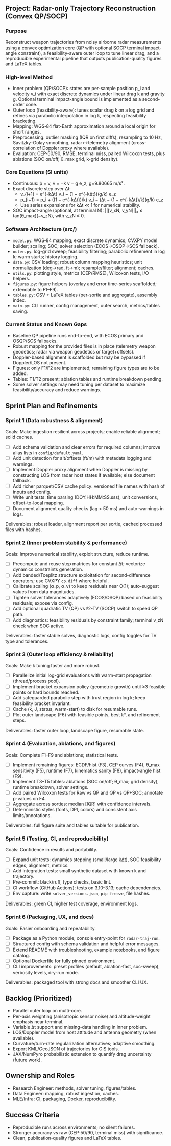 ## Project: Radar-only Trajectory Reconstruction (Convex QP/SOCP)

### Purpose
Reconstruct weapon trajectories from noisy airborne radar measurements using a convex optimization core (QP with optional SOCP terminal impact-angle constraint), a feasibility-aware outer loop to tune linear drag, and a reproducible experimental pipeline that outputs publication-quality figures and LaTeX tables.

### High-level Method
- Inner problem (QP/SOCP): states are per-sample position p_i and velocity v_i with exact discrete dynamics under linear drag k and gravity g. Optional terminal impact-angle bound is implemented as a second-order cone.
- Outer loop (feasibility-aware): tunes scalar drag k on a log grid and refines via parabolic interpolation in log k, respecting feasibility bracketing.
- Mapping: WGS‑84 flat-Earth approximation around a local origin for short ranges.
- Preprocessing: outlier masking (IQR on first diffs), resampling to 10 Hz, Savitzky–Golay smoothing, radar↔telemetry alignment (cross-correlation of Doppler proxy where available).
- Evaluation: CEP‑50/90, RMSE, terminal miss, paired Wilcoxon tests, plus ablations (SOC on/off, θ_max grid, k-grid density).

### Core Equations (SI units)
- Continuous: ṗ = v,  v̇ = −k v − g e_z,  g=9.80665 m/s².
- Exact discrete step over Δt:
  - v_{i+1} = e^{-kΔt} v_i − (1 − e^{-kΔt})(g/k) e_z
  - p_{i+1} = p_i + ((1 − e^{-kΔt})/k) v_i − (Δt − (1 − e^{-kΔt})/k)(g/k) e_z
  - Use series expansions for kΔt ≪ 1 for numerical stability.
- SOC impact-angle (optional, at terminal N): ||[v_xN, v_yN]||₂ ≤ tan(θ_max)(−v_zN), with v_zN ≤ 0.

### Software Architecture (src/)
- `model.py`: WGS‑84 mapping; exact discrete dynamics; CVXPY model builder; scaling; SOC; solver selection (ECOS→OSQP→SCS fallback).
- `outer.py`: log-grid sweep; feasibility filtering; parabolic refinement in log k; warm starts; history logging.
- `data.py`: CSV loading; robust column mapping heuristics; unit normalization (deg→rad, ft→m); resample/filter; alignment; caches.
- `utils.py`: plotting style, metrics (CEP/RMSE), Wilcoxon tests, I/O helpers.
- `figures.py`: figure helpers (overlay and error time-series scaffolded; extendable to F1–F9).
- `tables.py`: CSV + LaTeX tables (per-sortie and aggregate), assembly index.
- `main.py`: CLI runner, config management, outer search, metrics/tables saving.

### Current Status and Known Gaps
- Baseline QP pipeline runs end-to-end, with ECOS primary and OSQP/SCS fallbacks.
- Robust mapping for the provided files is in place (telemetry weapon geodetics; radar via weapon geodetics or target+offsets).
- Doppler-based alignment is scaffolded but may be bypassed if Doppler/LOS not present.
- Figures: only F1/F2 are implemented; remaining figure types are to be added.
- Tables: T1/T2 present; ablation tables and runtime breakdown pending.
- Some solver settings may need tuning per dataset to maximize feasibility/accuracy and reduce warnings.

## Sprint Plan and Refinements

### Sprint 1 (Data robustness & alignment)
Goals: Make ingestion resilient across projects; enable reliable alignment; solid caches.
- [ ] Add schema validation and clear errors for required columns; improve alias lists in `config/default.yaml`.
- [ ] Add unit detection for alt/offsets (ft/m) with metadata logging and warnings.
- [ ] Implement Doppler proxy alignment when Doppler is missing by constructing LOS from radar host states if available; else document fallback.
- [ ] Add richer parquet/CSV cache policy: versioned file names with hash of inputs and config.
- [ ] Write unit tests: time parsing (DOY:HH:MM:SS.sss), unit conversions, offset-to-local mapping.
- [ ] Document alignment quality checks (lag < 50 ms) and auto-warnings in logs.

Deliverables: robust loader, alignment report per sortie, cached processed files with hashes.

### Sprint 2 (Inner problem stability & performance)
Goals: Improve numerical stability, exploit structure, reduce runtime.
- [ ] Precompute and reuse step matrices for constant Δt; vectorize dynamics constraints generation.
- [ ] Add banded/Toeplitz structure exploitation for second-difference operators; use CVXPY `cp.diff` where helpful.
- [ ] Calibrate scaling (α_p, α_v) to keep residuals near O(1); auto-suggest values from data magnitudes.
- [ ] Tighten solver tolerances adaptively (ECOS/OSQP) based on feasibility residuals; expose via config.
- [ ] Add optional quadratic TV (QP) vs ℓ2-TV (SOCP) switch to speed QP path.
- [ ] Add diagnostics: feasibility residuals by constraint family; terminal v_zN check when SOC active.

Deliverables: faster stable solves, diagnostic logs, config toggles for TV type and tolerances.

### Sprint 3 (Outer loop efficiency & reliability)
Goals: Make k tuning faster and more robust.
- [ ] Parallelize initial log-grid evaluations with warm-start propagation (thread/process pool).
- [ ] Implement bracket expansion policy (geometric growth) until ≥3 feasible points or hard bounds reached.
- [ ] Add safeguarded parabolic step with trust region in log k; keep feasibility bracket invariant.
- [ ] Cache (k, J, status, warm-start) to disk for resumable runs.
- [ ] Plot outer landscape (F6) with feasible points, best k*, and refinement steps.

Deliverables: faster outer loop, landscape figure, resumable state.

### Sprint 4 (Evaluation, ablations, and figures)
Goals: Complete F1–F9 and ablations; statistical tests.
- [ ] Implement remaining figures: ECDF/hist (F3), CEP curves (F4), θ_max sensitivity (F5), runtime (F7), kinematics sanity (F8), impact-angle hist (F9).
- [ ] Implement T3–T5 tables: ablations (SOC on/off; θ_max; grid density), runtime breakdown, solver settings.
- [ ] Add paired Wilcoxon tests for Raw vs QP and QP vs QP+SOC; annotate p-values on F4.
- [ ] Aggregate across sorties: median [IQR] with confidence intervals.
- [ ] Deterministic styles (fonts, DPI, colors) and consistent axis limits/annotations.

Deliverables: full figure suite and tables suitable for publication.

### Sprint 5 (Testing, CI, and reproducibility)
Goals: Confidence in results and portability.
- [ ] Expand unit tests: dynamics stepping (small/large kΔt), SOC feasibility edges, alignment, metrics.
- [ ] Add integration tests: small synthetic dataset with known k and trajectory.
- [ ] Pre-commit: black/ruff, type checks, basic lint.
- [ ] CI workflow (GitHub Actions): tests on 3.10–3.13; cache dependencies.
- [ ] Env capture: write `solver_versions.json`, `pip freeze`, file hashes.

Deliverables: green CI, higher test coverage, environment logs.

### Sprint 6 (Packaging, UX, and docs)
Goals: Easier onboarding and repeatability.
- [ ] Package as a Python module; console entry-point for `radar-traj-run`.
- [ ] Structured config with schema validation and helpful error messages.
- [ ] Extend README with troubleshooting, example notebooks, and figure catalog.
- [ ] Optional Dockerfile for fully pinned environment.
- [ ] CLI improvements: preset profiles (default, ablation-fast, soc-sweep), verbosity levels, dry-run mode.

Deliverables: packaged tool with strong docs and smoother CLI UX.

## Backlog (Prioritized)
- Parallel outer loop on multi-core.
- Per-axis weighting (anisotropic sensor noise) and altitude-weight emphasis near terminal.
- Variable Δt support and missing-data handling in inner problem.
- LOS/Doppler model from host attitude and antenna geometry (when available).
- Curvature/turn-rate regularization alternatives; adaptive smoothing.
- Export KML/GeoJSON of trajectories for GIS tools.
- JAX/NumPyro probabilistic extension to quantify drag uncertainty (future work).

## Ownership and Roles
- Research Engineer: methods, solver tuning, figures/tables.
- Data Engineer: mapping, robust ingestion, caches.
- MLE/Infra: CI, packaging, Docker, reproducibility.

## Success Criteria
- Reproducible runs across environments; no silent failures.
- Stronger accuracy vs raw (CEP‑50/90, terminal miss) with significance.
- Clean, publication-quality figures and LaTeX tables.


